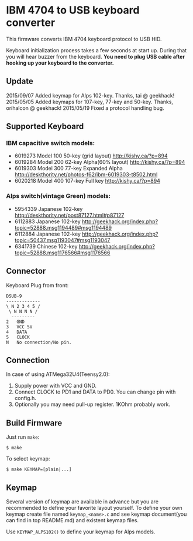 IBM 4704 to USB keyboard converter
==================================
This firmware converts IBM 4704 keyboard protocol to USB HID.

Keyboard initialization process takes a few seconds at start up. During that you will hear buzzer from the keyboard. **You need to plug USB cable after hooking up your keyboard to the converter.**


Update
------
2015/09/07  Added keymap for Alps 102-key. Thanks, tai @ geekhack!
2015/05/05  Added keymaps for 107-key, 77-key and 50-key. Thanks, orihalcon @ geekhack!
2015/05/19  Fixed a protocol handling bug.



Supported Keyboard
------------------
### IBM capacitive switch models:
- 6019273 Model 100 50-key (grid layout)      http://kishy.ca/?p=894
- 6019284 Model 200 62-key Alpha(60% layout)  http://kishy.ca/?p=894
- 6019303 Model 300 77-key Expanded Alpha     http://deskthority.net/photos-f62/ibm-6019303-t8502.html
- 6020218 Model 400 107-key Full key          http://kishy.ca/?p=894

### Alps switch(vintage Green) models:

- 5954339 Japanese 102-key    http://deskthority.net/post87127.html#p87127
- 6112883 Japanese 102-key    http://geekhack.org/index.php?topic=52888.msg1194489#msg1194489
- 6112884 Japanese 102-key    http://geekhack.org/index.php?topic=50437.msg1193047#msg1193047
- 6341739 Chinese 102-key     http://geekhack.org/index.php?topic=52888.msg1176566#msg1176566


Connector
---------
Keyboard Plug from front:

    DSUB-9
    -------------
    \ N 2 3 4 5 /
     \ N N N N /
      ---------
    2   GND
    3   VCC 5V
    4   DATA
    5   CLOCK
    N   No connection/No pin.


Connection
----------
In case of using ATMega32U4(Teensy2.0):

1. Supply power with VCC and GND.
2. Connect CLOCK to PD1 and DATA to PD0. You can change pin with config.h.
3. Optionally you may need pull-up register. 1KOhm probably work.


Build Firmware
--------------
Just run `make`:

    $ make

To select keymap:

    $ make KEYMAP=[plain|...]


Keymap
------
Several version of keymap are available in advance but you are recommended to define your favorite layout yourself. To define your own keymap create file named `keymap_<name>.c` and see keymap document(you can find in top README.md) and existent keymap files.

Use `KEYMAP_ALPS102()` to define your keymap for Alps models.
